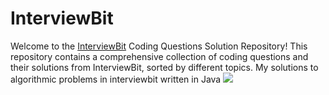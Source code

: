 # InterviewBit
Welcome to the [InterviewBit](https://www.interviewbit.com/courses/programming/) Coding Questions Solution Repository! This repository contains a comprehensive collection of coding questions and their solutions from InterviewBit, sorted by different topics.
My solutions to algorithmic problems in interviewbit written in Java
![](https://www.google.com/url?sa=i&url=https%3A%2F%2Fwww.interviewbit.com%2Fblog%2Finterviewbit%2F&psig=AOvVaw0DyAQjud5FmGi5X93O4xuV&ust=1685411082528000&source=images&cd=vfe&ved=0CBEQjRxqFwoTCKiwgNmzmf8CFQAAAAAdAAAAABAe)
